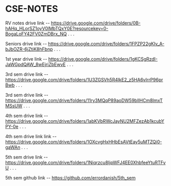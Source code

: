 # CSE-NOTES

RV notes drive link -- https://drive.google.com/drive/folders/0B-hAHq_HLorSZ1oyV0lMbTQxY0E?resourcekey=0-BogaLoFY42FV0ZmDBrx_NQ
.
.
.

Seniors drive link -- https://drive.google.com/drive/folders/1FPZP22gKIv_A-bJbOZR-6jZtiK8hFbnp
.
.
.

1st year drive link -- https://drive.google.com/drive/folders/1gKCSgRzdI-JaWGpdQAW_8wEjriZbEwvE
.
.
.

3rd sem drive link -- https://drive.google.com/drive/folders/1U3ZGSVh5R4lkE2_z5HA6vlrrP96prBwb
.
.
.

3rd sem drive link -- https://drive.google.com/drive/folders/11ry3MQqP89aoDW59blIHCm8lmxTMSsUW
.
.
.

4th sem drive link -- https://drive.google.com/drive/folders/1abKVbRWcJayNU2MFZezAb1kcubYPY-0e
.
.
.

4th sem drive link link -- https://drive.google.com/drive/folders/1OXcvgHxHHbEsAVtEay5uMTZQi0-gaWAn
.
.
.

5th sem drive link -- https://drive.google.com/drive/folders/1Niqrzcu8IjpWFJ4EE0XhbfeeYtuRTFvU
.
.
.

5th sem github link -- https://github.com/errordanish/5th_sem
